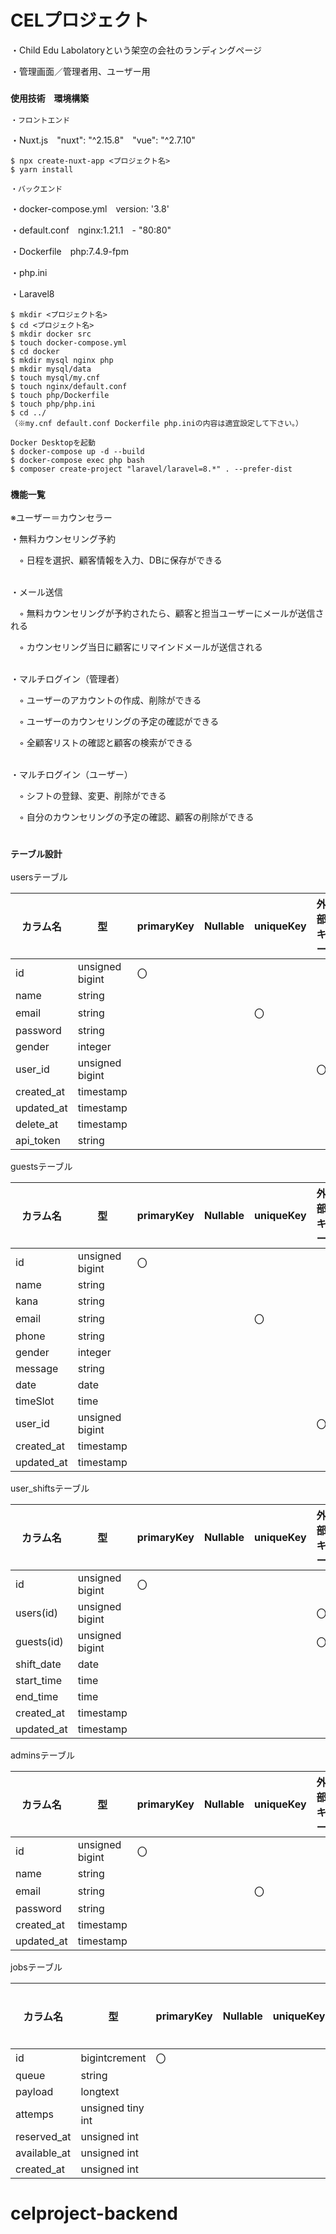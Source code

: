 # CELプロジェクト

・Child Edu Labolatoryという架空の会社のランディングページ

・管理画面／管理者用、ユーザー用


### `使用技術　環境構築`

`・フロントエンド`

  ・Nuxt.js　"nuxt": "^2.15.8"　"vue": "^2.7.10"
    
    $ npx create-nuxt-app <プロジェクト名>
    $ yarn install
    
`・バックエンド` 

  ・docker-compose.yml　version: '3.8'
  
  ・default.conf　nginx:1.21.1　- "80:80"
  
  ・Dockerfile　php:7.4.9-fpm
  
  ・php.ini
  
  ・Laravel8
  
    $ mkdir <プロジェクト名>
    $ cd <プロジェクト名>
    $ mkdir docker src
    $ touch docker-compose.yml
    $ cd docker
    $ mkdir mysql nginx php
    $ mkdir mysql/data
    $ touch mysql/my.cnf
    $ touch nginx/default.conf
    $ touch php/Dockerfile
    $ touch php/php.ini
    $ cd ../
    （※my.cnf default.conf Dockerfile php.iniの内容は適宜設定して下さい。）
    
    Docker Desktopを起動
    $ docker-compose up -d --build
    $ docker-compose exec php bash
    $ composer create-project "laravel/laravel=8.*" . --prefer-dist

### `機能一覧`
  ※ユーザー＝カウンセラー

  ・無料カウンセリング予約
  
  　◦ 日程を選択、顧客情報を入力、DBに保存ができる<br><br>
  

  ・メール送信  
    
  　◦ 無料カウンセリングが予約されたら、顧客と担当ユーザーにメールが送信される
  
  　◦ カウンセリング当日に顧客にリマインドメールが送信される<br><br>
   
  
  ・マルチログイン（管理者）
  
  　◦ ユーザーのアカウントの作成、削除ができる
  
  　◦ ユーザーのカウンセリングの予定の確認ができる
  
  　◦ 全顧客リストの確認と顧客の検索ができる<br><br>
   

  ・マルチログイン（ユーザー）
  
  　◦ シフトの登録、変更、削除ができる
  
  　◦ 自分のカウンセリングの予定の確認、顧客の削除ができる<br><br>

   
### `テーブル設計`

usersテーブル

| カラム名 | 型 | primaryKey | Nullable | uniqueKey | 外部キー |
| --- | --- | --- | --- | --- | --- |
| id | unsigned bigint | 〇 |  |  |  |
| name | string |  |  |  |  |
| email | string |  |  | 〇 |  |
| password | string |  |  |  |  |
| gender | integer |  |  |  |  |
| user_id | unsigned bigint |  |  |  | 〇 |
| created_at | timestamp |  |  |  |  |
| updated_at | timestamp |  |  |  |  |
| delete_at | timestamp |  |  |  |  |
| api_token | string |  |  |  |  |

guestsテーブル

| カラム名 | 型 | primaryKey | Nullable | uniqueKey | 外部キー |
| --- | --- | --- | --- | --- | --- |
| id | unsigned bigint | 〇 |  |  |  |
| name | string |  |  |  |  |
| kana | string |  |  |  |  |
| email | string |  |  | 〇 |  |
| phone | string |  |  |  |  |
| gender | integer |  |  |  |  |
| message | string |  |  |  |  |
| date | date |  |  |  |  |
| timeSlot | time |  |  |  |  |
| user_id | unsigned bigint |  |  |  | 〇 |
| created_at | timestamp |  |  |  |  |
| updated_at | timestamp |  |  |  |  |

user_shiftsテーブル

| カラム名 | 型 | primaryKey | Nullable | uniqueKey | 外部キー |
| --- | --- | --- | --- | --- | --- |
| id | unsigned bigint | 〇 |  |  |  |
| users(id) | unsigned bigint |  |  |  | 〇 |
| guests(id) | unsigned bigint |  |  |  | 〇 |
| shift_date | date |  |  |  |  |
| start_time | time |  |  |  |  |
| end_time | time |  |  |  |  |
| created_at | timestamp |  |  |  |  |
| updated_at | timestamp |  |  |  |  |

adminsテーブル

| カラム名 | 型 | primaryKey | Nullable | uniqueKey | 外部キー |
| --- | --- | --- | --- | --- | --- |
| id | unsigned bigint | 〇 |  |  |  |
| name | string |  |  |  |  |
| email | string |  |  | 〇 |  |
| password | string |  |  |  |  |
| created_at | timestamp |  |  |  |  |
| updated_at | timestamp |  |  |  |  |

jobsテーブル

| カラム名 | 型 | primaryKey | Nullable | uniqueKey | 外部キー |
| --- | --- | --- | --- | --- | --- |
| id | bigintcrement | 〇 |  |  |  |
| queue | string |  |  |  |  |
| payload | longtext |  |  |  |  |
| attemps | unsigned tiny int |  |  |  |  |
| reserved_at | unsigned int |  |  |  |  |
| available_at | unsigned int |  |  |  |  |
| created_at | unsigned int |  |  |  |  |


# celproject-backend
